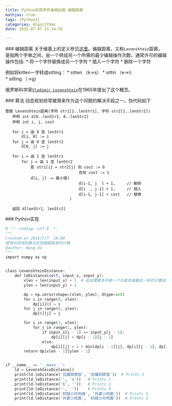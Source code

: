 ```yaml
---
title: Python实现字符串相似度-编辑距离
mathjax: true
tags: [Python3]
categories: Algorithms
date: 2015-07-07 21:14:59

---
```

### 编辑距离
关于维基上的定义参见[这里](https://zh.wikipedia.org/zh-cn/%E7%B7%A8%E8%BC%AF%E8%B7%9D%E9%9B%A2)。编辑距离，又称`Levenshtein`距离，是指两个字串之间，由一个转成另一个所需的最少编辑操作次数。通常许可的编辑操作包括:
* 将一个字符替换成另一个字符
* 插入一个字符
* 删除一个字符

例如将kitten一字转成sitting：
* sitten （k→s）
* sittin （e→i）
* sitting （→g）

俄罗斯科学家[`Vladimir Levenshtein`](https://zh.wikipedia.org/wiki/Vladimir_Levenshtein)在1965年提出了这个概念。

### 算法
动态规划经常被用来作为这个问题的解决手段之一。伪代码如下
```
整数 Levenshtein距离(字符 str1[1..lenStr1], 字符 str2[1..lenStr2])
   声明 int d[0..lenStr1, 0..lenStr2]
   声明 int i, j, cost

   for i = 由 0 至 lenStr1
       d[i, 0] := i
   for j = 由 0 至 lenStr2
       d[0, j] := j

   for i = 由 1 至 lenStr1
       for j = 由 1 至 lenStr2
           若 str1[i] = str2[j] 则 cost := 0
                                否则 cost := 1
           d[i, j] := 最小值(
                                d[i-1, j  ] + 1,     // 刪除
                                d[i  , j-1] + 1,     // 插入
                                d[i-1, j-1] + cost   // 替换
                            )

   返回 d[lenStr1, lenStr2]
```
### Python实现
```python
# -*- coding: utf-8 -*-
"""
Created on 2015/7/7  10:08
使用动态规划算法实现编辑距离的计算
@author: Wang Xu
"""
import numpy as np


class LevenshteinDistance:
    def leDistance(self, input_x, input_y):
        xlen = len(input_x) + 1  # 此处需要多开辟一个元素存储最后一轮的计算结果
        ylen = len(input_y) + 1

        dp = np.zeros(shape=(xlen, ylen), dtype=int)
        for i in range(0, xlen):
            dp[i][0] = i
        for j in range(0, ylen):
            dp[0][j] = j

        for i in range(1, xlen):
            for j in range(1, ylen):
                if input_x[i - 1] == input_y[j - 1]:
                    dp[i][j] = dp[i - 1][j - 1]
                else:
                    dp[i][j] = 1 + min(dp[i - 1][j], dp[i][j - 1], dp[i - 1][j - 1])
        return dp[xlen - 1][ylen - 1]


if __name__ == '__main__':
    ld = LevenshteinDistance()
    print(ld.leDistance('瓦罐蹄膀饭', '瓦罐焖蹄饭'))  # Prints 2
    print(ld.leDistance('', 'a'))   # Prints 1
    print(ld.leDistance('b', ''))   # Prints 1
    print(ld.leDistance('', ''))    # Prints 0
    print(ld.leDistance('杭椒小炒肉面', '外婆小肉面'))  # Prints 3
    print(ld.leDistance('外婆小肉面', '杭椒小炒肉面'))  # Prints 3
```
